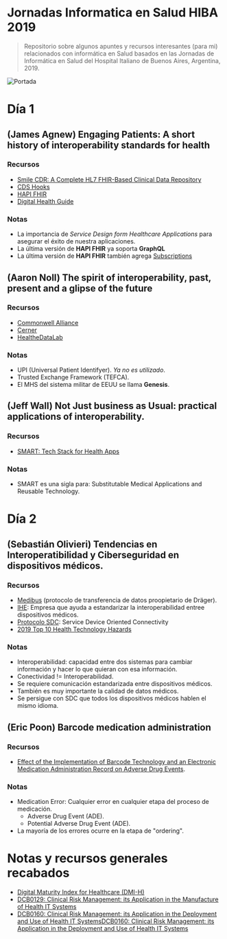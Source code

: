 # Jornadas Informatica en Salud HIBA 2019
> Repositorio sobre algunos apuntes y recursos interesantes (para mi) relacionados con informática en Salud basados en las Jornadas de Informática en Salud del Hospital Italiano de Buenos Aires, Argentina, 2019.

![Portada](https://www.hospitalitaliano.org.ar/multimedia/archivos/noticias_archivos/149/banners/149_bannerjornadas2019.png)

# Día 1

## (James Agnew) Engaging Patients: A short history of interoperability standards for health

### Recursos
* [Smile CDR: A Complete HL7 FHIR-Based Clinical Data Repository](https://smilecdr.com/)
* [CDS Hooks](https://cds-hooks.org/)
* [HAPI FHIR](https://hapifhir.io/)
* [Digital Health Guide](https://digitalhealthguide.com.au/DHG/Welcome/)

### Notas   
* La importancia de _Service Design form Healthcare Applications_ para asegurar el éxito de nuestra aplicaciones.
* La última versión de **HAPI FHIR** ya soporta **GraphQL**
* La última versión de **HAPI FHIR** también agrega [Subscriptions](https://www.hl7.org/fhir/subscription.html)

## (Aaron Noll) The spirit of interoperability, past, present and a glipse of the future

### Recursos
* [Commonwell Alliance](https://www.commonwellalliance.org/)
* [Cerner](https://www.cerner.com/)
* [HealtheDataLab](https://www.cerner.com/gb/en/pages/healthedatalab-improving-population-health-with-a-secure-next-generation-research-tool)

### Notas
* UPI (Universal Patient Identifyer). _Ya no es utilizado_.
* Trusted Exchange Framework (TEFCA).
* El MHS del sistema militar de EEUU se llama **Genesis**.

## (Jeff Wall) Not Just business as Usual: practical applications of interoperability.

### Recursos
* [SMART: Tech Stack for Health Apps](https://docs.smarthealthit.org/)

### Notas
* SMART es una sigla para: Substitutable Medical Applications and Reusable Technology.

# Día 2

## (Sebastián Olivieri) Tendencias en Interoperatibilidad y Ciberseguridad en dispositivos médicos.

### Recursos
* [Medibus](https://www.draeger.com/en_aunz/Hospital/Online-Services/Data-Communication-Protocols) (protocolo de transferencia de datos proopietario de Dräger).
* [IHE](https://www.ihe.net/): Empresa que ayuda a estandarizar la interoperabilidad entree dispositivos médicos.
* [Protocolo SDC](https://en.wikipedia.org/wiki/IEEE_11073_service-oriented_device_connectivity): Service Device Oriented Connectivity
* [2019 Top 10 Health Technology Hazards](https://www.ecri.org/Resources/Whitepapers_and_reports/Haz_19.pdf)

### Notas
* Interoperabilidad: capacidad entre dos sistemas para cambiar información y hacer lo que quieran con esa información.
* Conectividad != Interoperabilidad.
* Se requiere comunicación estandarizada entre dispositivos médicos.
* También es muy importante la calidad de datos médicos.
* Se persigue con SDC que todos los dispositivos médicos hablen el mismo idioma.

## (Eric Poon) Barcode medication administration

### Recursos
* [Effect of the Implementation of Barcode Technology and an Electronic Medication Administration Record on Adverse Drug Events](https://www.ncbi.nlm.nih.gov/pmc/articles/PMC4911988/).

### Notas
* Medication Error: Cualquier error en cualquier etapa del proceso de medicación.
    * Adverse Drug Event (ADE).
    * Potential Adverse Drug Event (ADE).
* La mayoría de los errores ocurre en la etapa de "ordering".

# Notas y recursos generales recabados
* [Digital Maturity Index for Healthcare (DMI-H)](https://www.folks.la/dmi-h?lang=es)
* [DCB0129: Clinical Risk Management: its Application in the Manufacture of Health IT Systems](https://digital.nhs.uk/data-and-information/information-standards/information-standards-and-data-collections-including-extractions/publications-and-notifications/standards-and-collections/dcb0129-clinical-risk-management-its-application-in-the-manufacture-of-health-it-systems)
* [DCB0160: Clinical Risk Management: its Application in the Deployment and Use of Health IT SystemsDCB0160: Clinical Risk Management: its Application in the Deployment and Use of Health IT Systems](https://digital.nhs.uk/data-and-information/information-standards/information-standards-and-data-collections-including-extractions/publications-and-notifications/standards-and-collections/dcb0160-clinical-risk-management-its-application-in-the-deployment-and-use-of-health-it-systems)

